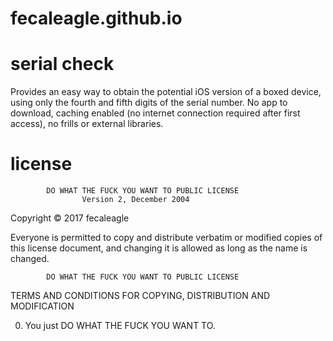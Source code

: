 # fecaleagle.github.io
# serial check

Provides an easy way to obtain the potential iOS version of a boxed device, using only the fourth and fifth digits of the serial number.  No app to download, caching enabled (no internet connection required after first access), no frills or external libraries.

# license

            DO WHAT THE FUCK YOU WANT TO PUBLIC LICENSE
                    Version 2, December 2004

 Copyright © 2017 fecaleagle

 Everyone is permitted to copy and distribute verbatim or modified
 copies of this license document, and changing it is allowed as long
 as the name is changed.

            DO WHAT THE FUCK YOU WANT TO PUBLIC LICENSE
   TERMS AND CONDITIONS FOR COPYING, DISTRIBUTION AND MODIFICATION

 0. You just DO WHAT THE FUCK YOU WANT TO.
